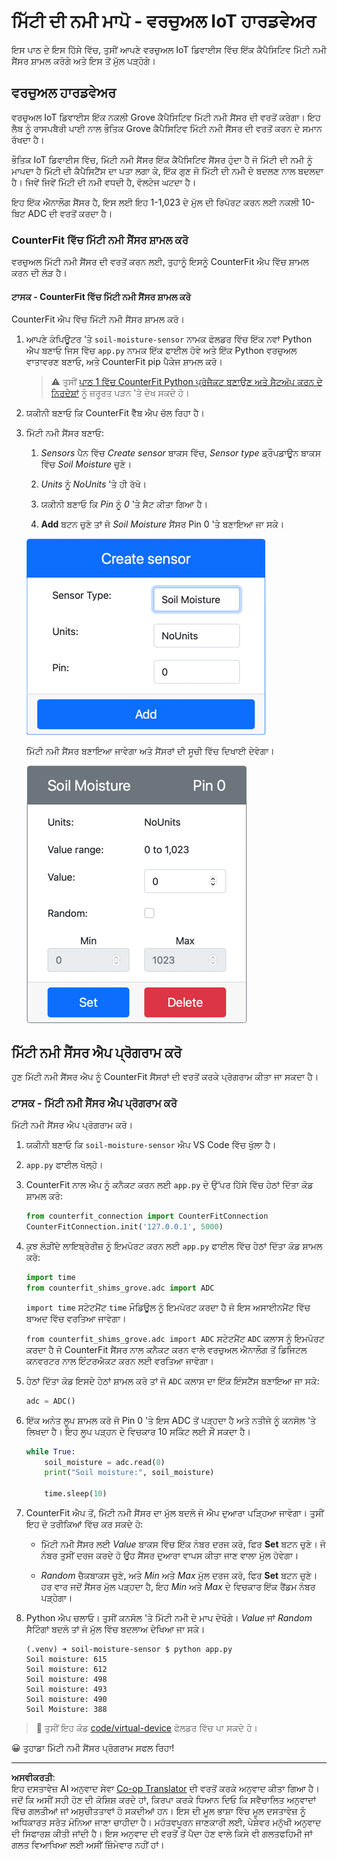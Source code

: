 <!--
CO_OP_TRANSLATOR_METADATA:
{
  "original_hash": "2bf65f162bcebd35fbcba5fd245afac4",
  "translation_date": "2025-08-27T11:50:26+00:00",
  "source_file": "2-farm/lessons/2-detect-soil-moisture/virtual-device-soil-moisture.md",
  "language_code": "pa"
}
-->
# ਮਿੱਟੀ ਦੀ ਨਮੀ ਮਾਪੋ - ਵਰਚੁਅਲ IoT ਹਾਰਡਵੇਅਰ

ਇਸ ਪਾਠ ਦੇ ਇਸ ਹਿੱਸੇ ਵਿੱਚ, ਤੁਸੀਂ ਆਪਣੇ ਵਰਚੁਅਲ IoT ਡਿਵਾਈਸ ਵਿੱਚ ਇੱਕ ਕੈਪੈਸਿਟਿਵ ਮਿੱਟੀ ਨਮੀ ਸੈਂਸਰ ਸ਼ਾਮਲ ਕਰੋਗੇ ਅਤੇ ਇਸ ਤੋਂ ਮੁੱਲ ਪੜ੍ਹੋਗੇ।

## ਵਰਚੁਅਲ ਹਾਰਡਵੇਅਰ

ਵਰਚੁਅਲ IoT ਡਿਵਾਈਸ ਇੱਕ ਨਕਲੀ Grove ਕੈਪੈਸਿਟਿਵ ਮਿੱਟੀ ਨਮੀ ਸੈਂਸਰ ਦੀ ਵਰਤੋਂ ਕਰੇਗਾ। ਇਹ ਲੈਬ ਨੂੰ ਰਾਸਪਬੈਰੀ ਪਾਈ ਨਾਲ ਭੌਤਿਕ Grove ਕੈਪੈਸਿਟਿਵ ਮਿੱਟੀ ਨਮੀ ਸੈਂਸਰ ਦੀ ਵਰਤੋਂ ਕਰਨ ਦੇ ਸਮਾਨ ਰੱਖਦਾ ਹੈ।

ਭੌਤਿਕ IoT ਡਿਵਾਈਸ ਵਿੱਚ, ਮਿੱਟੀ ਨਮੀ ਸੈਂਸਰ ਇੱਕ ਕੈਪੈਸਿਟਿਵ ਸੈਂਸਰ ਹੁੰਦਾ ਹੈ ਜੋ ਮਿੱਟੀ ਦੀ ਨਮੀ ਨੂੰ ਮਾਪਦਾ ਹੈ ਮਿੱਟੀ ਦੀ ਕੈਪੈਸਿਟੈਂਸ ਦਾ ਪਤਾ ਲਗਾ ਕੇ, ਇੱਕ ਗੁਣ ਜੋ ਮਿੱਟੀ ਦੀ ਨਮੀ ਦੇ ਬਦਲਣ ਨਾਲ ਬਦਲਦਾ ਹੈ। ਜਿਵੇਂ ਜਿਵੇਂ ਮਿੱਟੀ ਦੀ ਨਮੀ ਵਧਦੀ ਹੈ, ਵੋਲਟੇਜ ਘਟਦਾ ਹੈ।

ਇਹ ਇੱਕ ਐਨਾਲੌਗ ਸੈਂਸਰ ਹੈ, ਇਸ ਲਈ ਇਹ 1-1,023 ਦੇ ਮੁੱਲ ਦੀ ਰਿਪੋਰਟ ਕਰਨ ਲਈ ਨਕਲੀ 10-ਬਿਟ ADC ਦੀ ਵਰਤੋਂ ਕਰਦਾ ਹੈ।

### CounterFit ਵਿੱਚ ਮਿੱਟੀ ਨਮੀ ਸੈਂਸਰ ਸ਼ਾਮਲ ਕਰੋ

ਵਰਚੁਅਲ ਮਿੱਟੀ ਨਮੀ ਸੈਂਸਰ ਦੀ ਵਰਤੋਂ ਕਰਨ ਲਈ, ਤੁਹਾਨੂੰ ਇਸਨੂੰ CounterFit ਐਪ ਵਿੱਚ ਸ਼ਾਮਲ ਕਰਨ ਦੀ ਲੋੜ ਹੈ।

#### ਟਾਸਕ - CounterFit ਵਿੱਚ ਮਿੱਟੀ ਨਮੀ ਸੈਂਸਰ ਸ਼ਾਮਲ ਕਰੋ

CounterFit ਐਪ ਵਿੱਚ ਮਿੱਟੀ ਨਮੀ ਸੈਂਸਰ ਸ਼ਾਮਲ ਕਰੋ।

1. ਆਪਣੇ ਕੰਪਿਊਟਰ 'ਤੇ `soil-moisture-sensor` ਨਾਮਕ ਫੋਲਡਰ ਵਿੱਚ ਇੱਕ ਨਵਾਂ Python ਐਪ ਬਣਾਓ ਜਿਸ ਵਿੱਚ `app.py` ਨਾਮਕ ਇੱਕ ਫਾਈਲ ਹੋਵੇ ਅਤੇ ਇੱਕ Python ਵਰਚੁਅਲ ਵਾਤਾਵਰਣ ਬਣਾਓ, ਅਤੇ CounterFit pip ਪੈਕੇਜ ਸ਼ਾਮਲ ਕਰੋ।

    > ⚠️ ਤੁਸੀਂ [ਪਾਠ 1 ਵਿੱਚ CounterFit Python ਪ੍ਰੋਜੈਕਟ ਬਣਾਉਣ ਅਤੇ ਸੈਟਅੱਪ ਕਰਨ ਦੇ ਨਿਰਦੇਸ਼ਾਂ](../../../1-getting-started/lessons/1-introduction-to-iot/virtual-device.md) ਨੂੰ ਜ਼ਰੂਰਤ ਪੜਨ 'ਤੇ ਦੇਖ ਸਕਦੇ ਹੋ।

1. ਯਕੀਨੀ ਬਣਾਓ ਕਿ CounterFit ਵੈੱਬ ਐਪ ਚੱਲ ਰਿਹਾ ਹੈ।

1. ਮਿੱਟੀ ਨਮੀ ਸੈਂਸਰ ਬਣਾਓ:

    1. *Sensors* ਪੈਨ ਵਿੱਚ *Create sensor* ਬਾਕਸ ਵਿੱਚ, *Sensor type* ਡ੍ਰੌਪਡਾਊਨ ਬਾਕਸ ਵਿੱਚ *Soil Moisture* ਚੁਣੋ।

    1. *Units* ਨੂੰ *NoUnits* 'ਤੇ ਹੀ ਰੱਖੋ।

    1. ਯਕੀਨੀ ਬਣਾਓ ਕਿ *Pin* ਨੂੰ *0* 'ਤੇ ਸੈਟ ਕੀਤਾ ਗਿਆ ਹੈ।

    1. **Add** ਬਟਨ ਚੁਣੋ ਤਾਂ ਜੋ *Soil Moisture* ਸੈਂਸਰ Pin 0 'ਤੇ ਬਣਾਇਆ ਜਾ ਸਕੇ।

    ![ਮਿੱਟੀ ਨਮੀ ਸੈਂਸਰ ਸੈਟਿੰਗ](../../../../../translated_images/counterfit-create-soil-moisture-sensor.35266135a5e0ae68b29a684d7db0d2933a8098b2307d197f7c71577b724603aa.pa.png)

    ਮਿੱਟੀ ਨਮੀ ਸੈਂਸਰ ਬਣਾਇਆ ਜਾਵੇਗਾ ਅਤੇ ਸੈਂਸਰਾਂ ਦੀ ਸੂਚੀ ਵਿੱਚ ਦਿਖਾਈ ਦੇਵੇਗਾ।

    ![ਮਿੱਟੀ ਨਮੀ ਸੈਂਸਰ ਬਣਾਇਆ ਗਿਆ](../../../../../translated_images/counterfit-soil-moisture-sensor.81742b2de0e9de60a3b3b9a2ff8ecc686d428eb6d71820f27a693be26e5aceee.pa.png)

## ਮਿੱਟੀ ਨਮੀ ਸੈਂਸਰ ਐਪ ਪ੍ਰੋਗਰਾਮ ਕਰੋ

ਹੁਣ ਮਿੱਟੀ ਨਮੀ ਸੈਂਸਰ ਐਪ ਨੂੰ CounterFit ਸੈਂਸਰਾਂ ਦੀ ਵਰਤੋਂ ਕਰਕੇ ਪ੍ਰੋਗਰਾਮ ਕੀਤਾ ਜਾ ਸਕਦਾ ਹੈ।

### ਟਾਸਕ - ਮਿੱਟੀ ਨਮੀ ਸੈਂਸਰ ਐਪ ਪ੍ਰੋਗਰਾਮ ਕਰੋ

ਮਿੱਟੀ ਨਮੀ ਸੈਂਸਰ ਐਪ ਪ੍ਰੋਗਰਾਮ ਕਰੋ।

1. ਯਕੀਨੀ ਬਣਾਓ ਕਿ `soil-moisture-sensor` ਐਪ VS Code ਵਿੱਚ ਖੁੱਲਾ ਹੈ।

1. `app.py` ਫਾਈਲ ਖੋਲ੍ਹੋ।

1. CounterFit ਨਾਲ ਐਪ ਨੂੰ ਕਨੈਕਟ ਕਰਨ ਲਈ `app.py` ਦੇ ਉੱਪਰ ਹਿੱਸੇ ਵਿੱਚ ਹੇਠਾਂ ਦਿੱਤਾ ਕੋਡ ਸ਼ਾਮਲ ਕਰੋ:

    ```python
    from counterfit_connection import CounterFitConnection
    CounterFitConnection.init('127.0.0.1', 5000)
    ```

1. ਕੁਝ ਲੋੜੀਂਦੇ ਲਾਇਬ੍ਰੇਰੀਜ਼ ਨੂੰ ਇਮਪੋਰਟ ਕਰਨ ਲਈ `app.py` ਫਾਈਲ ਵਿੱਚ ਹੇਠਾਂ ਦਿੱਤਾ ਕੋਡ ਸ਼ਾਮਲ ਕਰੋ:

    ```python
    import time
    from counterfit_shims_grove.adc import ADC
    ```

    `import time` ਸਟੇਟਮੈਂਟ `time` ਮੌਡਿਊਲ ਨੂੰ ਇਮਪੋਰਟ ਕਰਦਾ ਹੈ ਜੋ ਇਸ ਅਸਾਈਨਮੈਂਟ ਵਿੱਚ ਬਾਅਦ ਵਿੱਚ ਵਰਤਿਆ ਜਾਵੇਗਾ।

    `from counterfit_shims_grove.adc import ADC` ਸਟੇਟਮੈਂਟ `ADC` ਕਲਾਸ ਨੂੰ ਇਮਪੋਰਟ ਕਰਦਾ ਹੈ ਜੋ CounterFit ਸੈਂਸਰ ਨਾਲ ਕਨੈਕਟ ਕਰਨ ਵਾਲੇ ਵਰਚੁਅਲ ਐਨਾਲੌਗ ਤੋਂ ਡਿਜਿਟਲ ਕਨਵਰਟਰ ਨਾਲ ਇੰਟਰਐਕਟ ਕਰਨ ਲਈ ਵਰਤਿਆ ਜਾਵੇਗਾ।

1. ਹੇਠਾਂ ਦਿੱਤਾ ਕੋਡ ਇਸਦੇ ਹੇਠਾਂ ਸ਼ਾਮਲ ਕਰੋ ਤਾਂ ਜੋ `ADC` ਕਲਾਸ ਦਾ ਇੱਕ ਇੰਸਟੈਂਸ ਬਣਾਇਆ ਜਾ ਸਕੇ:

    ```python
    adc = ADC()
    ```

1. ਇੱਕ ਅਨੰਤ ਲੂਪ ਸ਼ਾਮਲ ਕਰੋ ਜੋ Pin 0 'ਤੇ ਇਸ ADC ਤੋਂ ਪੜ੍ਹਦਾ ਹੈ ਅਤੇ ਨਤੀਜੇ ਨੂੰ ਕਨਸੋਲ 'ਤੇ ਲਿਖਦਾ ਹੈ। ਇਹ ਲੂਪ ਪੜ੍ਹਨ ਦੇ ਵਿਚਕਾਰ 10 ਸਕਿੰਟ ਲਈ ਸੌਂ ਸਕਦਾ ਹੈ।

    ```python
    while True:
        soil_moisture = adc.read(0)
        print("Soil moisture:", soil_moisture)
    
        time.sleep(10)
    ```

1. CounterFit ਐਪ ਤੋਂ, ਮਿੱਟੀ ਨਮੀ ਸੈਂਸਰ ਦਾ ਮੁੱਲ ਬਦਲੋ ਜੋ ਐਪ ਦੁਆਰਾ ਪੜ੍ਹਿਆ ਜਾਵੇਗਾ। ਤੁਸੀਂ ਇਹ ਦੋ ਤਰੀਕਿਆਂ ਵਿੱਚ ਕਰ ਸਕਦੇ ਹੋ:

    * ਮਿੱਟੀ ਨਮੀ ਸੈਂਸਰ ਲਈ *Value* ਬਾਕਸ ਵਿੱਚ ਇੱਕ ਨੰਬਰ ਦਰਜ ਕਰੋ, ਫਿਰ **Set** ਬਟਨ ਚੁਣੋ। ਜੋ ਨੰਬਰ ਤੁਸੀਂ ਦਰਜ ਕਰਦੇ ਹੋ ਉਹ ਸੈਂਸਰ ਦੁਆਰਾ ਵਾਪਸ ਕੀਤਾ ਜਾਣ ਵਾਲਾ ਮੁੱਲ ਹੋਵੇਗਾ।

    * *Random* ਚੈਕਬਾਕਸ ਚੁਣੋ, ਅਤੇ *Min* ਅਤੇ *Max* ਮੁੱਲ ਦਰਜ ਕਰੋ, ਫਿਰ **Set** ਬਟਨ ਚੁਣੋ। ਹਰ ਵਾਰ ਜਦੋਂ ਸੈਂਸਰ ਮੁੱਲ ਪੜ੍ਹਦਾ ਹੈ, ਇਹ *Min* ਅਤੇ *Max* ਦੇ ਵਿਚਕਾਰ ਇੱਕ ਰੈਂਡਮ ਨੰਬਰ ਪੜ੍ਹੇਗਾ।

1. Python ਐਪ ਚਲਾਓ। ਤੁਸੀਂ ਕਨਸੋਲ 'ਤੇ ਮਿੱਟੀ ਨਮੀ ਦੇ ਮਾਪ ਦੇਖੋਗੇ। *Value* ਜਾਂ *Random* ਸੈਟਿੰਗਾਂ ਬਦਲੋ ਤਾਂ ਜੋ ਮੁੱਲ ਵਿੱਚ ਬਦਲਾਅ ਦੇਖਿਆ ਜਾ ਸਕੇ।

    ```output
    (.venv) ➜ soil-moisture-sensor $ python app.py 
    Soil moisture: 615
    Soil moisture: 612
    Soil moisture: 498
    Soil moisture: 493
    Soil moisture: 490
    Soil Moisture: 388
    ```

> 💁 ਤੁਸੀਂ ਇਹ ਕੋਡ [code/virtual-device](../../../../../2-farm/lessons/2-detect-soil-moisture/code/virtual-device) ਫੋਲਡਰ ਵਿੱਚ ਪਾ ਸਕਦੇ ਹੋ।

😀 ਤੁਹਾਡਾ ਮਿੱਟੀ ਨਮੀ ਸੈਂਸਰ ਪ੍ਰੋਗਰਾਮ ਸਫਲ ਰਿਹਾ!

---

**ਅਸਵੀਕਰਤੀ**:  
ਇਹ ਦਸਤਾਵੇਜ਼ AI ਅਨੁਵਾਦ ਸੇਵਾ [Co-op Translator](https://github.com/Azure/co-op-translator) ਦੀ ਵਰਤੋਂ ਕਰਕੇ ਅਨੁਵਾਦ ਕੀਤਾ ਗਿਆ ਹੈ। ਜਦੋਂ ਕਿ ਅਸੀਂ ਸਹੀ ਹੋਣ ਦੀ ਕੋਸ਼ਿਸ਼ ਕਰਦੇ ਹਾਂ, ਕਿਰਪਾ ਕਰਕੇ ਧਿਆਨ ਦਿਓ ਕਿ ਸਵੈਚਾਲਿਤ ਅਨੁਵਾਦਾਂ ਵਿੱਚ ਗਲਤੀਆਂ ਜਾਂ ਅਸੁਚੀਤਤਾਵਾਂ ਹੋ ਸਕਦੀਆਂ ਹਨ। ਇਸ ਦੀ ਮੂਲ ਭਾਸ਼ਾ ਵਿੱਚ ਮੂਲ ਦਸਤਾਵੇਜ਼ ਨੂੰ ਅਧਿਕਾਰਤ ਸਰੋਤ ਮੰਨਿਆ ਜਾਣਾ ਚਾਹੀਦਾ ਹੈ। ਮਹੱਤਵਪੂਰਨ ਜਾਣਕਾਰੀ ਲਈ, ਪੇਸ਼ੇਵਰ ਮਨੁੱਖੀ ਅਨੁਵਾਦ ਦੀ ਸਿਫਾਰਸ਼ ਕੀਤੀ ਜਾਂਦੀ ਹੈ। ਇਸ ਅਨੁਵਾਦ ਦੀ ਵਰਤੋਂ ਤੋਂ ਪੈਦਾ ਹੋਣ ਵਾਲੇ ਕਿਸੇ ਵੀ ਗਲਤਫਹਿਮੀ ਜਾਂ ਗਲਤ ਵਿਆਖਿਆ ਲਈ ਅਸੀਂ ਜ਼ਿੰਮੇਵਾਰ ਨਹੀਂ ਹਾਂ।